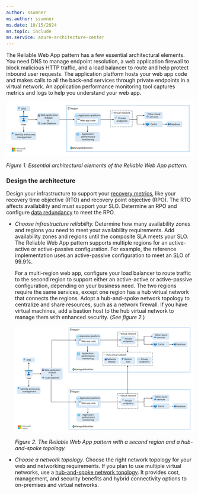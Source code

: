 ```yaml
---
author: ssumner
ms.author: ssumner
ms.date: 10/15/2024
ms.topic: include
ms.service: azure-architecture-center
---
```

The Reliable Web App pattern has a few essential architectural elements. You need DNS to manage endpoint resolution, a web application firewall to block malicious HTTP traffic, and a load balancer to route and help protect inbound user requests. The application platform hosts your web app code and makes calls to all the back-end services through private endpoints in a virtual network. An application performance monitoring tool captures metrics and logs to help you understand your web app.

[![Diagram showing the essential architectural elements of the Reliable Web App pattern.](../../../_images/reliable-web-app-architecture.svg)](../../../_images/reliable-web-app-architecture.svg#lightbox)

*Figure 1. Essential architectural elements of the Reliable Web App pattern.*

### Design the architecture

Design your infrastructure to support your [recovery metrics](/azure/well-architected/reliability/metrics#recovery-metrics), like your recovery time objective (RTO) and recovery point objective (RPO). The RTO affects availability and must support your SLO. Determine an RPO and configure [data redundancy](/azure/well-architected/reliability/redundancy#data-resources) to meet the RPO.

- *Choose infrastructure reliability.* Determine how many availability zones and regions you need to meet your availability requirements. Add availability zones and regions until the composite SLA meets your SLO. The Reliable Web App pattern supports multiple regions for an active-active or active-passive configuration. For example, the reference implementation uses an active-passive configuration to meet an SLO of 99.9%.

    For a multi-region web app, configure your load balancer to route traffic to the second region to support either an active-active or active-passive configuration, depending on your business need. The two regions require the same services, except one region has a hub virtual network that connects the regions. Adopt a hub-and-spoke network topology to centralize and share resources, such as a network firewall. If you have virtual machines, add a bastion host to the hub virtual network to manage them with enhanced security. (*See figure 2.*)

    [![Diagram showing the Reliable Web App pattern with a second region and a hub-and-spoke topology.](../../../_images/reliable-web-app-architecture-plus-optional.svg)](../../../_images/reliable-web-app-architecture-plus-optional.svg#lightbox) 

    *Figure 2. The Reliable Web App pattern with a second region and a hub-and-spoke topology.*

- *Choose a network topology.* Choose the right network topology for your web and networking requirements. If you plan to use multiple virtual networks, use a [hub-and-spoke network topology](/azure/cloud-adoption-framework/ready/azure-best-practices/hub-spoke-network-topology). It provides cost, management, and security benefits and hybrid connectivity options to on-premises and virtual networks.
